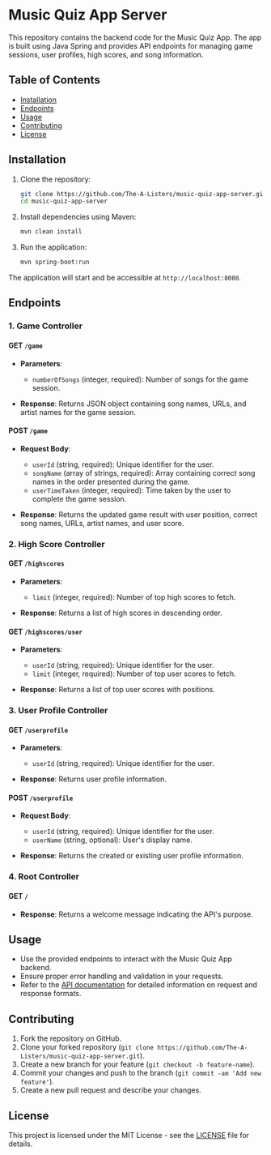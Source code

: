 # Music Quiz App Server

This repository contains the backend code for the Music Quiz App. The app is built using Java Spring and provides API endpoints for managing game sessions, user profiles, high scores, and song information.

## Table of Contents

- [Installation](#installation)
- [Endpoints](#endpoints)
- [Usage](#usage)
- [Contributing](#contributing)
- [License](#license)

## Installation

1. Clone the repository:

   ```sh
   git clone https://github.com/The-A-Listers/music-quiz-app-server.git
   cd music-quiz-app-server
   ```

2. Install dependencies using Maven:

   ```sh
   mvn clean install
   ```

3. Run the application:

   ```sh
   mvn spring-boot:run
   ```

The application will start and be accessible at `http://localhost:8080`.

## Endpoints

### 1. Game Controller

#### GET `/game`

- **Parameters**:
    - `numberOfSongs` (integer, required): Number of songs for the game session.

- **Response**: Returns JSON object containing song names, URLs, and artist names for the game session.

#### POST `/game`

- **Request Body**:
    - `userId` (string, required): Unique identifier for the user.
    - `songName` (array of strings, required): Array containing correct song names in the order presented during the game.
    - `userTimeTaken` (integer, required): Time taken by the user to complete the game session.

- **Response**: Returns the updated game result with user position, correct song names, URLs, artist names, and user score.

### 2. High Score Controller

#### GET `/highscores`

- **Parameters**:
    - `limit` (integer, required): Number of top high scores to fetch.

- **Response**: Returns a list of high scores in descending order.

#### GET `/highscores/user`

- **Parameters**:
    - `userId` (string, required): Unique identifier for the user.
    - `limit` (integer, required): Number of top user scores to fetch.

- **Response**: Returns a list of top user scores with positions.

### 3. User Profile Controller

#### GET `/userprofile`

- **Parameters**:
    - `userId` (string, required): Unique identifier for the user.

- **Response**: Returns user profile information.

#### POST `/userprofile`

- **Request Body**:
    - `userId` (string, required): Unique identifier for the user.
    - `userName` (string, optional): User's display name.

- **Response**: Returns the created or existing user profile information.

### 4. Root Controller

#### GET `/`

- **Response**: Returns a welcome message indicating the API's purpose.

## Usage

- Use the provided endpoints to interact with the Music Quiz App backend.
- Ensure proper error handling and validation in your requests.
- Refer to the [API documentation](#endpoints) for detailed information on request and response formats.

## Contributing

1. Fork the repository on GitHub.
2. Clone your forked repository (`git clone https://github.com/The-A-Listers/music-quiz-app-server.git`).
3. Create a new branch for your feature (`git checkout -b feature-name`).
4. Commit your changes and push to the branch (`git commit -am 'Add new feature'`).
5. Create a new pull request and describe your changes.

## License

This project is licensed under the MIT License - see the [LICENSE](LICENSE) file for details.
```
